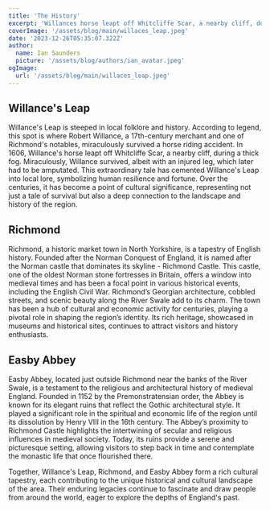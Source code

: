 ```yaml
---
title: 'The History'
excerpt: 'Willances horse leapt off Whitcliffe Scar, a nearby cliff, during a thick fog. Miraculously, Willance survived.  Willances Leap, Richmond, and Easby Abbey form a rich cultural tapestry, each contributing to the unique historical and cultural landscape of the area.'
coverImage: '/assets/blog/main/willaces_leap.jpeg'
date: '2023-12-26T05:35:07.322Z'
author:
  name: Ian Saunders
  picture: '/assets/blog/authors/ian_avatar.jpeg'
ogImage:
  url: '/assets/blog/main/willaces_leap.jpeg'
---
```

## Willance's Leap
Willance's Leap is steeped in local folklore and history. According to legend, this spot is where Robert Willance, a 17th-century merchant and one of Richmond's notables, miraculously survived a horse riding accident. In 1606, Willance's horse leapt off Whitcliffe Scar, a nearby cliff, during a thick fog. Miraculously, Willance survived, albeit with an injured leg, which later had to be amputated. This extraordinary tale has cemented Willance's Leap into local lore, symbolizing human resilience and fortune. Over the centuries, it has become a point of cultural significance, representing not just a tale of survival but also a deep connection to the landscape and history of the region.

## Richmond
Richmond, a historic market town in North Yorkshire, is a tapestry of English history. Founded after the Norman Conquest of England, it is named after the Norman castle that dominates its skyline - Richmond Castle. This castle, one of the oldest Norman stone fortresses in Britain, offers a window into medieval times and has been a focal point in various historical events, including the English Civil War. Richmond’s Georgian architecture, cobbled streets, and scenic beauty along the River Swale add to its charm. The town has been a hub of cultural and economic activity for centuries, playing a pivotal role in shaping the region’s identity. Its rich heritage, showcased in museums and historical sites, continues to attract visitors and history enthusiasts.

## Easby Abbey
Easby Abbey, located just outside Richmond near the banks of the River Swale, is a testament to the religious and architectural history of medieval England. Founded in 1152 by the Premonstratensian order, the Abbey is known for its elegant ruins that reflect the Gothic architectural style. It played a significant role in the spiritual and economic life of the region until its dissolution by Henry VIII in the 16th century. The Abbey’s proximity to Richmond Castle highlights the intertwining of secular and religious influences in medieval society. Today, its ruins provide a serene and picturesque setting, allowing visitors to step back in time and contemplate the monastic life that once flourished there.

Together, Willance's Leap, Richmond, and Easby Abbey form a rich cultural tapestry, each contributing to the unique historical and cultural landscape of the area. Their enduring legacies continue to fascinate and draw people from around the world, eager to explore the depths of England's past.